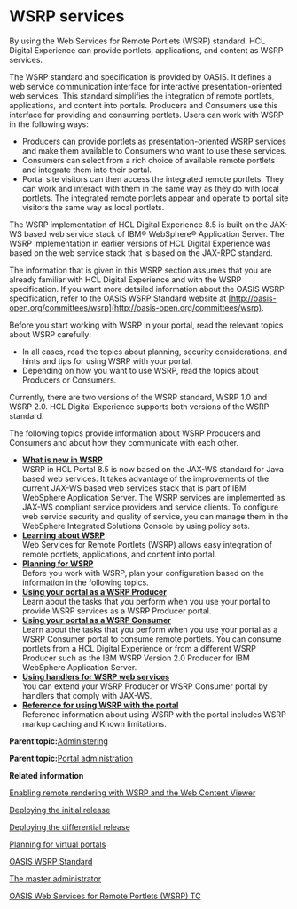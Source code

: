 # WSRP services

By using the Web Services for Remote Portlets \(WSRP\) standard. HCL Digital Experience can provide portlets, applications, and content as WSRP services.

The WSRP standard and specification is provided by OASIS. It defines a web service communication interface for interactive presentation-oriented web services. This standard simplifies the integration of remote portlets, applications, and content into portals. Producers and Consumers use this interface for providing and consuming portlets. Users can work with WSRP in the following ways:

-   Producers can provide portlets as presentation-oriented WSRP services and make them available to Consumers who want to use these services.
-   Consumers can select from a rich choice of available remote portlets and integrate them into their portal.
-   Portal site visitors can then access the integrated remote portlets. They can work and interact with them in the same way as they do with local portlets. The integrated remote portlets appear and operate to portal site visitors the same way as local portlets.

The WSRP implementation of HCL Digital Experience 8.5 is built on the JAX-WS based web service stack of IBM® WebSphere® Application Server. The WSRP implementation in earlier versions of HCL Digital Experience was based on the web service stack that is based on the JAX-RPC standard.

The information that is given in this WSRP section assumes that you are already familiar with HCL Digital Experience and with the WSRP specification. If you want more detailed information about the OASIS WSRP specification, refer to the OASIS WSRP Standard website at [http://oasis-open.org/committees/wsrp](http://oasis-open.org/committees/wsrp).

Before you start working with WSRP in your portal, read the relevant topics about WSRP carefully:

-   In all cases, read the topics about planning, security considerations, and hints and tips for using WSRP with your portal.
-   Depending on how you want to use WSRP, read the topics about Producers or Consumers.

Currently, there are two versions of the WSRP standard, WSRP 1.0 and WSRP 2.0. HCL Digital Experience supports both versions of the WSRP standard.

The following topics provide information about WSRP Producers and Consumers and about how they communicate with each other.

-   **[What is new in WSRP](../admin-system/wsrpc_new.md)**  
WSRP in HCL Portal 8.5 is now based on the JAX-WS standard for Java based web services. It takes advantage of the improvements of the current JAX-WS based web services stack that is part of IBM WebSphere Application Server. The WSRP services are implemented as JAX-WS compliant service providers and service clients. To configure web service security and quality of service, you can manage them in the WebSphere Integrated Solutions Console by using policy sets.
-   **[Learning about WSRP](../admin-system/wsrpc_learn.md)**  
Web Services for Remote Portlets \(WSRP\) allows easy integration of remote portlets, applications, and content into portal.
-   **[Planning for WSRP](../admin-system/wsrpc_plan.md)**  
Before you work with WSRP, plan your configuration based on the information in the following topics.
-   **[Using your portal as a WSRP Producer](../admin-system/wsrpt_prod_use.md)**  
Learn about the tasks that you perform when you use your portal to provide WSRP services as a WSRP Producer portal.
-   **[Using your portal as a WSRP Consumer](../admin-system/wsrpt_cons_use.md)**  
Learn about the tasks that you perform when you use your portal as a WSRP Consumer portal to consume remote portlets. You can consume portlets from a HCL Digital Experience or from a different WSRP Producer such as the IBM WSRP Version 2.0 Producer for IBM WebSphere Application Server.
-   **[Using handlers for WSRP web services](../admin-system/wsrpt_websrvc_handlers.md)**  
You can extend your WSRP Producer or WSRP Consumer portal by handlers that comply with JAX-WS.
-   **[Reference for using WSRP with the portal](../admin-system/wsrpr_ref.md)**  
Reference information about using WSRP with the portal includes WSRP markup caching and Known limitations.

**Parent topic:**[Administering](../admin-system/administering_parent.md)

**Parent topic:**[Portal administration](../practitioner_studio/administration.md)

**Related information**  


[Enabling remote rendering with WSRP and the Web Content Viewer](../wcm/wcm_config_wcmviewer_wsrp.md)

[Deploying the initial release](../deploy/dep_deploy.md)

[Deploying the differential release](../deploy/dep_deploy_diff.md)

[Planning for virtual portals](../admin-system/advppln.md)

[OASIS WSRP Standard](http://oasis-open.org/committees/wsrp)

[The master administrator](../admin-system/advppln_roles_mastr_adm.md)

[OASIS Web Services for Remote Portlets \(WSRP\) TC](https://www.oasis-open.org/committees/tc_home.php?wg_abbrev=wsrp)

